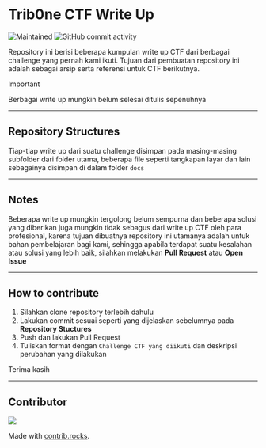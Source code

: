 # Trib0ne CTF Write Up

![Maintained](https://img.shields.io/badge/Maintained%3F-yes-green.svg) ![GitHub commit activity](https://img.shields.io/github/commit-activity/w/tribone23/CTF-Writeups)

Repository ini berisi beberapa kumpulan write up CTF dari berbagai challenge yang pernah kami ikuti. Tujuan dari pembuatan repository ini adalah sebagai arsip serta referensi untuk CTF berikutnya.

> [!IMPORTANT]
> Berbagai write up mungkin belum selesai ditulis sepenuhnya

---

## Repository Structures

Tiap-tiap write up dari suatu challenge disimpan pada masing-masing subfolder dari folder utama, beberapa file seperti tangkapan layar dan lain sebagainya disimpan di dalam folder `docs`

---

## Notes

Beberapa write up mungkin tergolong belum sempurna dan beberapa solusi yang diberikan juga mungkin tidak sebagus dari write up CTF oleh para profesional, karena tujuan dibuatnya repository ini utamanya adalah untuk bahan pembelajaran bagi kami, sehingga apabila terdapat suatu kesalahan atau solusi yang lebih baik, silahkan melakukan **Pull Request** atau **Open Issue**

---

## How to contribute

1. Silahkan clone repository terlebih dahulu
2. Lakukan commit sesuai seperti yang dijelaskan sebelumnya pada **Repository Stuctures**
3. Push dan lakukan Pull Request
4. Tuliskan format dengan `Challenge CTF yang diikuti` dan deskripsi perubahan yang dilakukan

Terima kasih

---

## Contributor

<a href="https://github.com/tribone23/CTF-Writeups/graphs/contributors">
  <img src="https://contrib.rocks/image?repo=tribone23/CTF-Writeups" />
</a>

Made with [contrib.rocks](https://contrib.rocks).

